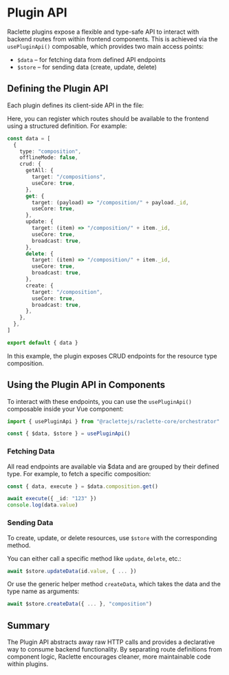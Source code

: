 # Plugin API

Raclette plugins expose a flexible and type-safe API to interact with backend routes from within frontend components. This is achieved via the `usePluginApi()` composable, which provides two main access points:

- `$data` – for fetching data from defined API endpoints
- `$store` – for sending data (create, update, delete)

## Defining the Plugin API

Each plugin defines its client-side API in the file:

Here, you can register which routes should be available to the frontend using a structured definition. For example:

```TypeScript
const data = [
  {
    type: "composition",
    offlineMode: false,
    crud: {
      getAll: {
        target: "/compositions",
        useCore: true,
      },
      get: {
        target: (payload) => "/composition/" + payload._id,
        useCore: true,
      },
      update: {
        target: (item) => "/composition/" + item._id,
        useCore: true,
        broadcast: true,
      },
      delete: {
        target: (item) => "/composition/" + item._id,
        useCore: true,
        broadcast: true,
      },
      create: {
        target: "/composition",
        useCore: true,
        broadcast: true,
      },
    },
  },
]

export default { data }
```

In this example, the plugin exposes CRUD endpoints for the resource type composition.

## Using the Plugin API in Components

To interact with these endpoints, you can use the `usePluginApi()` composable inside your Vue component:

```typescript
import { usePluginApi } from "@raclettejs/raclette-core/orchestrator"

const { $data, $store } = usePluginApi()
```

### Fetching Data

All read endpoints are available via $data and are grouped by their defined type. For example, to fetch a specific composition:

```typescript
const { data, execute } = $data.composition.get()

await execute({ _id: "123" })
console.log(data.value)
```

### Sending Data

To create, update, or delete resources, use `$store` with the corresponding method.

You can either call a specific method like `update`, `delete`, etc.:

```typescript
await $store.updateData(id.value, { ... })
```

Or use the generic helper method `createData`, which takes the data and the type name as arguments:

```typescript
await $store.createData({ ... }, "composition")
```

## Summary

The Plugin API abstracts away raw HTTP calls and provides a declarative way to consume backend functionality. By separating route definitions from component logic, Raclette encourages cleaner, more maintainable code within plugins.
